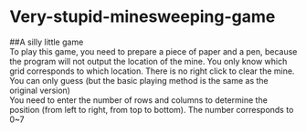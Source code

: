 # Very-stupid-minesweeping-game
##A silly little game  
To play this game, you need to prepare a piece of paper and a pen, because the program will not output the location of the mine. You only know which grid corresponds to which location. There is no right click to clear the mine. You can only guess (but the basic playing method is the same as the original version)  
You need to enter the number of rows and columns to determine the position (from left to right, from top to bottom). The number corresponds to 0~7
